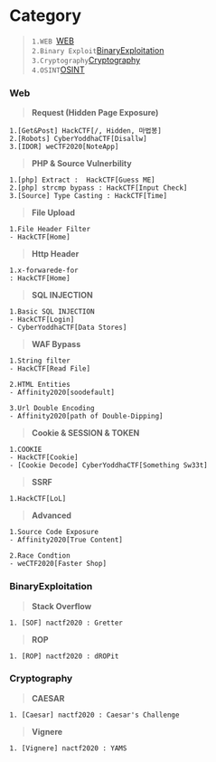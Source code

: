 # Category
> `1.WEB `[WEB](#Web)  
> `2.Binary Exploit`[BinaryExploitation](#BinaryExploitation)  
> `3.Cryptography`[Cryptography](#Cryptography)   
> `4.OSINT`[OSINT](#OSINT)  

### Web
> **Request (Hidden Page Exposure)**  
```
1.[Get&Post] HackCTF[/, Hidden, 마법봉]
2.[Robots] CyberYoddhaCTF[Disallw] 
3.[IDOR] weCTF2020[NoteApp] 
```
> **PHP & Source Vulnerbility**
```
1.[php] Extract :  HackCTF[Guess ME]
2.[php] strcmp bypass : HackCTF[Input Check]
3.[Source] Type Casting : HackCTF[Time]
```

> **File Upload**
```
1.File Header Filter
- HackCTF[Home]
```

> **Http Header**   
```
1.x-forwarede-for
: HackCTF[Home]
```

> **SQL INJECTION**    
```
1.Basic SQL INJECTION
- HackCTF[Login]
- CyberYoddhaCTF[Data Stores]
```

> **WAF Bypass**  
```
1.String filter
- HackCTF[Read File]

2.HTML Entities
- Affinity2020[soodefault]

3.Url Double Encoding
- Affinity2020[path of Double-Dipping]
```

> **Cookie & SESSION & TOKEN**  
```
1.COOKIE
- HackCTF[Cookie] 
- [Cookie Decode] CyberYoddhaCTF[Something Sw33t]
```

> **SSRF**  
```
1.HackCTF[LoL]
```

> **Advanced**  
```
1.Source Code Exposure
- Affinity2020[True Content]

2.Race Condtion
- weCTF2020[Faster Shop]
```


### BinaryExploitation
> **Stack Overflow** 
```
1. [SOF] nactf2020 : Gretter
```
> **ROP**  
```
1. [ROP] nactf2020 : dROPit
```

### Cryptography
> **CAESAR**  
```
1. [Caesar] nactf2020 : Caesar's Challenge
```
> **Vignere**  
```
1. [Vignere] nactf2020 : YAMS
```

